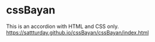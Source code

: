 # cssBayan

This is an accordion with HTML and CSS only.
https://sattturday.github.io/cssBayan/cssBayan/index.html
